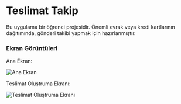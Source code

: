 # Teslimat Takip

Bu uygulama bir öğrenci projesidir. Önemli evrak veya kredi kartlarının dağıtımında, gönderi takibi yapmak için hazırlanmıştır.



### Ekran Görüntüleri

Ana Ekran:

![Ana Ekran](https://raw.githubusercontent.com/firatsyg/TeslimatTakip/master/AnaEkran2.png)

Teslimat Oluştruma Ekranı:

![Teslimat Oluştruma Ekranı](https://raw.githubusercontent.com/firatsyg/TeslimatTakip/master/TeslimatOlustur.png)
